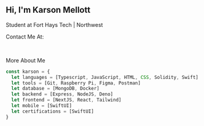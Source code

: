 ## Hi, I'm Karson Mellott

<p>Student at Fort Hays Tech | Northwest</p>
<p>Contact Me At:</p>

<br />

<p>More About Me</p>

```typescript
const karson = {
  let languages = [Typescript, JavaScript, HTML, CSS, Solidity, Swift]
  let tools = [Git, Raspberry Pi, Figma, Postman]
  let database = [MongoDB, Docker]
  let backend = [Express, NodeJS, Deno]
  let frontend = [NextJS, React, Tailwind]
  let mobile = [SwiftUI]
  let certifications = [SwiftUI] 
}
```

<!--
Here are some ideas to get you started:

- 🔭 I’m currently working on ...
- 🌱 I’m currently learning ...
- 👯 I’m looking to collaborate on ...
- 🤔 I’m looking for help with ...
- 💬 Ask me about ...
- 📫 How to reach me: ...
- 😄 Pronouns: ...
- ⚡ Fun fact: ...
-->
